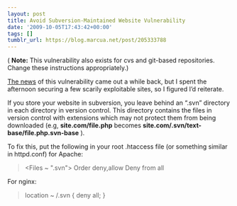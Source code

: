 ```yaml
---
layout: post
title: Avoid Subversion-Maintained Website Vulnerability
date: '2009-10-05T17:43:42+00:00'
tags: []
tumblr_url: https://blog.marcua.net/post/205333788
---
```

( **Note:** This vulnerability also exists for cvs and git-based repositories. Change these instructions appropriately.)

[The news](http://translate.google.com/translate?prev=hp&hl=en&js=y&u=http%3A%2F%2Fhabrahabr.ru%2Fblogs%2Finfosecurity%2F70330%2F&sl=ru&tl=en&history_state0=) of this vulnerability came out a while back, but I spent the afternoon securing a few scarily exploitable sites, so I figured I’d reiterate.

If you store your website in subversion, you leave behind an “.svn” directory in each directory in version control. This directory contains the files in version control with extensions which may not protect them from being downloaded (e.g, **site.com/file.php** becomes **site.com/.svn/text-base/file.php.svn-base** ).

To fix this, put the following in your root .htaccess file (or something similar in httpd.conf) for Apache:

> <Files ~ "\.svn">
> Order deny,allow
> Deny from all
> </Files>

For nginx:

> location ~ /.svn {
> deny all;
> }

